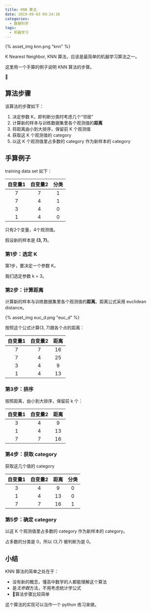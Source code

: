 ```yaml
---
title: KNN 算法
date: 2019-09-03 04:24:16
categories:
  - 数据科学
tags:
  - 机器学习
---
```


{% asset_img knn.png "knn" %}

K Nearest Neighbor, KNN 算法，应该是最简单的机器学习算法之一。

这里用一个手算的例子说明 KNN 算法的步骤。

<!-- more -->

## 算法步骤

该算法的步骤如下：

1. 决定参数 K，即判断分类时考虑几个“邻居”
2. 计算新的样本与训练数据集里各个观测值的**距离**
3. 将距离由小到大排序，保留前 K 个观测值
4. 获取这 K 个观测值的 category
5. 以这 K 个观测值里占多数的 category 作为新样本的 category

## 手算例子

training data set 如下：

| 自变量1 | 自变量2 | 分类 |
|:-------:|:-------:|:----:|
|    7    |    7    |   1  |
|    7    |    4    |   1  |
|    3    |    4    |   0  |
|    1    |    4    |   0  |

只有2个变量，4个观测值。

假设新的样本是 **(3, 7)**。

### 第1步：选定 K

第1步，要决定一个参数 K。

我们选定参数 k = 3。

### 第2步：计算距离

计算新的样本与训练数据集里各个观测值的**距离**。距离公式采用 euclidean distance。

{% asset_img euc_d.png "euc_d" %}

按照这个公式计算(3, 7)跟各个点的距离：

| 自变量1 | 自变量2 | 距离 |
|:-------:|:-------:|:----:|
|    7    |    7    |  16  |
|    7    |    4    |  25  |
|    3    |    4    |   9  |
|    1    |    4    |  13  |

### 第3步：排序

按照距离，由小到大排序，保留前 k 个：

| 自变量1 | 自变量2 | 距离 |
|:-------:|:-------:|:----:|
|    3    |    4    |   9  |
|    1    |    4    |  13  |
|    7    |    7    |  16  |

### 第4步：获取 category

获取这几个值的 category

| 自变量1 | 自变量2 | 距离 | 分类 |
|:-------:|:-------:|:----:|:----:|
|    3    |    4    |   9  |   0  |
|    1    |    4    |  13  |   0  |
|    7    |    7    |  16  |   1  |

### 第5步：确定 category

以这 K 个观测值里占多数的 category 作为新样本的 category。

占多数的分类是 0，所以 (3,7) 被判断为是 0。

## 小结

KNN 算法的简单之处在于：

- 没有新的概念，懂高中数学的人都能理解这个算法
- 是*无参数*方法，不用考虑统计学公式
- 算法步骤比较简单

这个算法的实现可以当作一个 python 练习来做。